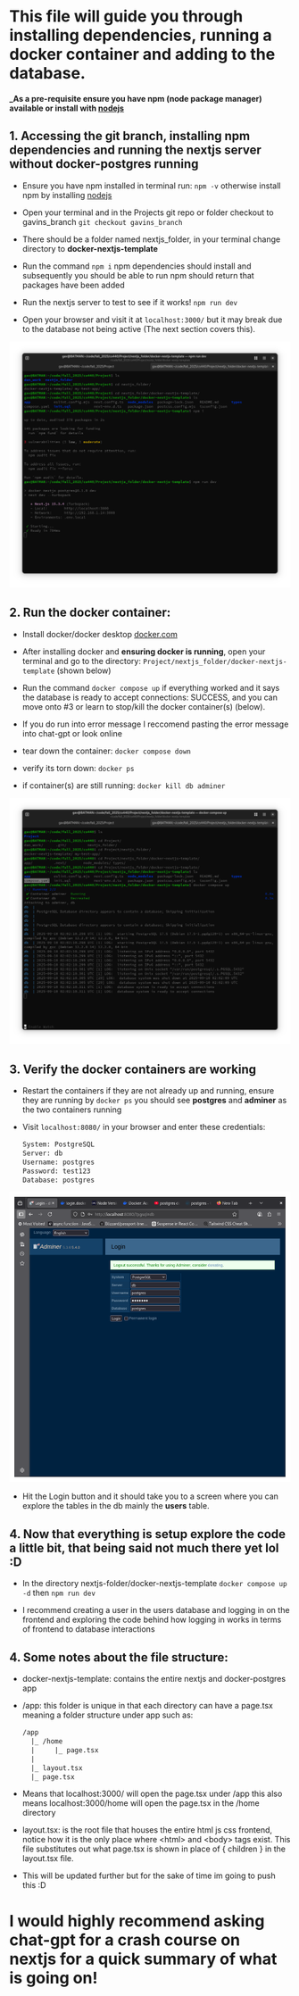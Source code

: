 # **This file will guide you through installing dependencies, running a docker container and adding to the database.**

#### **\_As a pre-requisite ensure you have npm (node package manager) available or install with [nodejs](https://nodejs.org/en/download)**

## 1. Accessing the git branch, installing npm dependencies and running the nextjs server without docker-postgres running

- Ensure you have npm installed in terminal run: `npm -v` otherwise install npm by installing [nodejs](https://nodejs.org/en/download)
- Open your terminal and in the Projects git repo or folder checkout to gavins_branch `git checkout gavins_branch`
- There should be a folder named nextjs_folder, in your terminal change directory to **docker-nextjs-template**
- Run the command `npm i` npm dependencies should install and subsequently you should be able to run npm should return that packages have been added

- Run the nextjs server to test to see if it works! `npm run dev`

- Open your browser and visit it at `localhost:3000/` but it may break due to the database not being active (The next section covers this).

![Terminal Example](./example1.png)

## 2. Run the docker container:

- Install docker/docker desktop [docker.com](https://www.docker.com/)

- After installing docker and **ensuring docker is running**, open your terminal and go to the directory: `Project/nextjs_folder/docker-nextjs-template` (shown below)

- Run the command `docker compose up` if everything worked and it says the database is ready to accept connections: SUCCESS, and you can move onto #3 or learn to stop/kill the docker container(s) (below).

- If you do run into error message I reccomend pasting the error message into chat-gpt or look online

- tear down the container: `docker compose down`

- verify its torn down: `docker ps`

- if container(s) are still running: `docker kill db adminer`

![Terminal Example2](example2.png)

## 3. Verify the docker containers are working

- Restart the containers if they are not already up and running, ensure they are running by `docker ps` you should see **postgres** and **adminer** as the two containers running

- Visit `localhost:8080/` in your browser and enter these credentials:

      System: PostgreSQL
      Server: db
      Username: postgres
      Password: test123
      Database: postgres

![adminer login](example3.png)

- Hit the Login button and it should take you to a screen where you can explore the tables in the db mainly the **users** table.

## 4. Now that everything is setup explore the code a little bit, that being said not much there yet lol :D

- In the directory nextjs-folder/docker-nextjs-template `docker compose up -d` then `npm run dev`

- I recommend creating a user in the users database and logging in on the frontend and exploring the code behind how logging in works in terms of frontend to database interactions

## 4. Some notes about the file structure:

- docker-nextjs-template: contains the entire nextjs and docker-postgres app

- /app: this folder is unique in that each directory can have a page.tsx meaning a folder structure under app such as:

      /app
        |_ /home
        |     |_ page.tsx
        |
        |_ layout.tsx
        |_ page.tsx

- Means that localhost:3000/ will open the page.tsx under /app this also means localhost:3000/home will open the page.tsx in the /home directory

- layout.tsx: is the root file that houses the entire html js css frontend, notice how it is the only place where \<html\> and \<body\> tags exist. This file substitutes out what page.tsx is shown in place of { children } in the layout.tsx file.

- This will be updated further but for the sake of time im going to push this :D

# I would highly recommend asking chat-gpt for a crash course on nextjs for a quick summary of what is going on!
